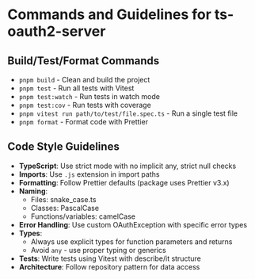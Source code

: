 # Commands and Guidelines for ts-oauth2-server

## Build/Test/Format Commands
- `pnpm build` - Clean and build the project
- `pnpm test` - Run all tests with Vitest
- `pnpm test:watch` - Run tests in watch mode
- `pnpm test:cov` - Run tests with coverage
- `pnpm vitest run path/to/test/file.spec.ts` - Run a single test file
- `pnpm format` - Format code with Prettier

## Code Style Guidelines
- **TypeScript**: Use strict mode with no implicit any, strict null checks
- **Imports**: Use `.js` extension in import paths
- **Formatting**: Follow Prettier defaults (package uses Prettier v3.x)
- **Naming**:
  - Files: snake_case.ts
  - Classes: PascalCase
  - Functions/variables: camelCase
- **Error Handling**: Use custom OAuthException with specific error types
- **Types**: 
  - Always use explicit types for function parameters and returns
  - Avoid `any` - use proper typing or generics
- **Tests**: Write tests using Vitest with describe/it structure
- **Architecture**: Follow repository pattern for data access